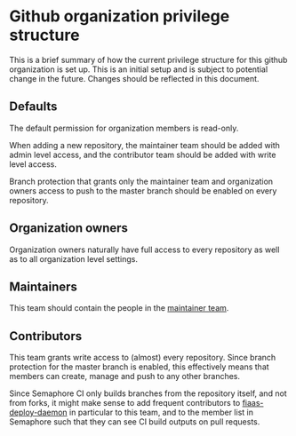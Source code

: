 # Github organization privilege structure

This is a brief summary of how the current privilege structure for this github organization is set up. This is an initial setup and is subject to potential change in the future. Changes should be reflected in this document.

## Defaults
The default permission for organization members is read-only.

When adding a new repository, the maintainer team should be added with admin level access, and the contributor team should be added with write level access.

Branch protection that grants only the maintainer team and organization owners access to push to the master branch should be enabled on every repository.

## Organization owners

Organization owners naturally have full access to every repository as well as to all organization level settings.

## Maintainers

This team should contain the people in the [maintainer team](/governance_model.md#fiaas-maintainer-team).

## Contributors

This team grants write access to (almost) every repository. Since branch protection for the master branch is enabled, this effectively means that members can create, manage and push to any other branches.

Since Semaphore CI only builds branches from the repository itself, and not from forks, it might make sense to add frequent contributors to [fiaas-deploy-daemon](https://github.com/fiaas/fiaas-deploy-daemon) in particular to this team, and to the member list in Semaphore such that they can see CI build outputs on pull requests.
